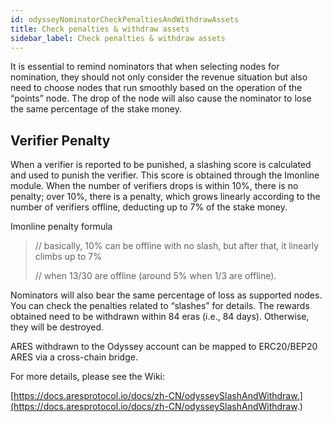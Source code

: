 ```yaml
---
id: odysseyNominatorCheckPenaltiesAndWithdrawAssets
title: Check penalties & withdraw assets
sidebar_label: Check penalties & withdraw assets
---
```


It is essential to remind nominators that when selecting nodes for nomination, they should not only consider the revenue situation but also need to choose nodes that run smoothly based on the operation of the “points” node. The drop of the node will also cause the nominator to lose the same percentage of the stake money.

## Verifier Penalty

When a verifier is reported to be punished, a slashing score is calculated and used to punish the verifier. This score is obtained through the Imonline module. When the number of verifiers drops is within 10%, there is no penalty; over 10%, there is a penalty, which grows linearly according to the number of verifiers offline, deducting up to 7% of the stake money.

Imonline penalty formula

> // basically, 10% can be offline with no slash, but after that, it linearly climbs up to 7%
>
> // when 13/30 are offline (around 5% when 1/3 are offline).

Nominators will also bear the same percentage of loss as supported nodes. You can check the penalties related to “slashes” for details. The rewards obtained need to be withdrawn within 84 eras (i.e., 84 days). Otherwise, they will be destroyed.

ARES withdrawn to the Odyssey account can be mapped to ERC20/BEP20 ARES via a cross-chain bridge.

For more details, please see the Wiki:

[https://docs.aresprotocol.io/docs/zh-CN/odysseySlashAndWithdraw.](https://docs.aresprotocol.io/docs/zh-CN/odysseySlashAndWithdraw.)

